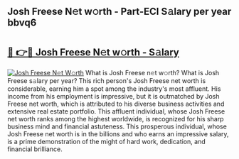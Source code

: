 ## Josh Freese N𝚎t w𝚘rth - Part-ECI S𝚊lary per year bbvq6

# <h2><a href="http://gc1xoif.nevu.top/?p=Josh+Freese">🔗 👉🔴 Josh Freese N𝚎t w𝚘rth - S𝚊lary</a></h2>

[![Josh Freese N𝚎t W𝚘rth](https://i.imgur.com/Oavwk0R.jpeg)](http://gc1xoif.nevu.top/?p=Josh+Freese)
What is Josh Freese n𝚎t w𝚘rth? What is Josh Freese s𝚊lary per year?
This rich person's Josh Freese net worth is considerable, earning him a spot among the industry's most affluent. His income from his employment is impressive, but it is outmatched by Josh Freese net worth, which is attributed to his diverse business activities and extensive real estate portfolio. This affluent individual, whose Josh Freese net worth ranks among the highest worldwide, is recognized for his sharp business mind and financial astuteness. This prosperous individual, whose Josh Freese net worth is in the billions and who earns an impressive salary, is a prime demonstration of the might of hard work, dedication, and financial brilliance.
